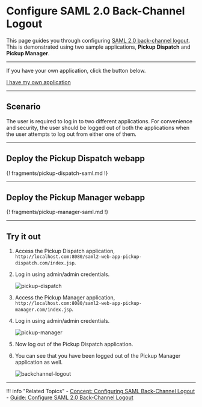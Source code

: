 # Configure SAML 2.0 Back-Channel Logout 

This page guides you through configuring [SAML 2.0 back-channel logout](../../../references/concepts/authentication/saml-back-channel/). This is demonstrated using two sample applications, **Pickup Dispatch** and **Pickup Manager**.

----
If you have your own application, click the button below.

<a class="samplebtn_a" href="../../../guides/login/saml-back-channel-logout"   rel="nofollow noopener">I have my own application</a>

----

## Scenario

The user is required to log in to two different applications. For convenience and security, the user should be logged out of both the applications when the user attempts to log out from either one of them. 

---

## Deploy the Pickup Dispatch webapp 

{! fragments/pickup-dispatch-saml.md !}

---

## Deploy the Pickup Manager webapp 

{! fragments/pickup-manager-saml.md !}

---

## Try it out

1.  Access the Pickup Dispatch application, `http://localhost.com:8080/saml2-web-app-pickup-dispatch.com/index.jsp`.

2.  Log in using admin/admin credentials. 

    ![pickup-dispatch](/assets/img/samples/pickup-dispatch.png)

3.  Access the Pickup Manager application, `http://localhost.com:8080/saml2-web-app-pickup-manager.com/index.jsp`.

4.  Log in using admin/admin credentials. 

    ![pickup-manager](/assets/img/samples/pickup-manager.png)

5.  Now log out of the Pickup Dispatch application. 

6.  You can see that you have been logged out of the Pickup Manager application as well. 

    ![backchannel-logout](/assets/img/samples/backchannel-logout.png)
    
---

!!! info "Related Topics"
    -   [Concept: Configuring SAML Back-Channel Logout](../.../../../references/concepts/authentication/saml-back-channel)
    -   [Guide: Configure SAML 2.0 Back-Channel Logout](../../../guides/login/saml-back-channel-logout)
